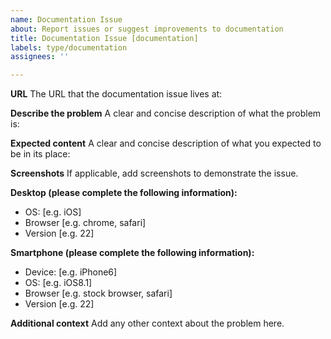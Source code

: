 ```yaml
---
name: Documentation Issue
about: Report issues or suggest improvements to documentation
title: Documentation Issue [documentation]
labels: type/documentation
assignees: ''

---
```


**URL**
The URL that the documentation issue lives at:

**Describe the problem**
A clear and concise description of what the problem is:

**Expected content**
A clear and concise description of what you expected to be in its place:

**Screenshots**
If applicable, add screenshots to demonstrate the issue.

**Desktop (please complete the following information):**
 - OS: [e.g. iOS]
 - Browser [e.g. chrome, safari]
 - Version [e.g. 22]

**Smartphone (please complete the following information):**
 - Device: [e.g. iPhone6]
 - OS: [e.g. iOS8.1]
 - Browser [e.g. stock browser, safari]
 - Version [e.g. 22]

**Additional context**
Add any other context about the problem here.
